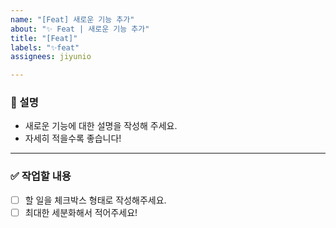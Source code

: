 ```yaml
---
name: "[Feat] 새로운 기능 추가"
about: "✨ Feat | 새로운 기능 추가"
title: "[Feat]"
labels: "✨feat"
assignees: jiyunio

---
```


### 📄 설명
- 새로운 기능에 대한 설명을 작성해 주세요.  
- 자세히 적을수록 좋습니다!

---

### ✅ 작업할 내용
- [ ] 할 일을 체크박스 형태로 작성해주세요.  
- [ ] 최대한 세분화해서 적어주세요!
